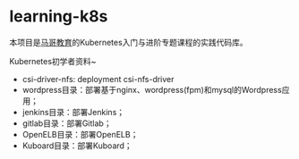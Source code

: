 # learning-k8s
本项目是[马哥教育](http://www.magedu.com)的Kubernetes入门与进阶专题课程的实践代码库。

Kubernetes初学者资料~

- csi-driver-nfs: deployment csi-nfs-driver
- wordpress目录：部署基于nginx、wordpress(fpm)和mysql的Wordpress应用；
- jenkins目录：部署Jenkins；
- gitlab目录：部署Gitlab；
- OpenELB目录：部署OpenELB；
- Kuboard目录：部署Kuboard；
